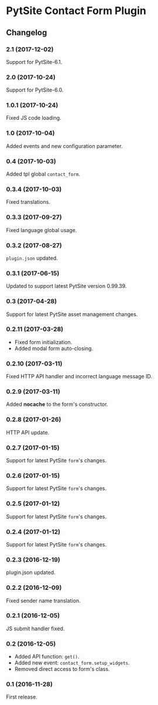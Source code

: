 # PytSite Contact Form Plugin


## Changelog


### 2.1 (2017-12-02)

Support for PytSite-6.1.



### 2.0 (2017-10-24)

Support for PytSite-6.0.


### 1.0.1 (2017-10-24)

Fixed JS code loading.


### 1.0 (2017-10-04)

Added events and new configuration parameter.


### 0.4 (2017-10-03)

Added tpl global `contact_form`.


### 0.3.4 (2017-10-03)

Fixed translations.


### 0.3.3 (2017-09-27)

Fixed language global usage.


### 0.3.2 (2017-08-27)

`plugin.json` updated.


### 0.3.1 (2017-06-15)

Updated to support latest PytSite version 0.99.39.


### 0.3 (2017-04-28)

Support for latest PytSite asset management changes.


### 0.2.11 (2017-03-28)

- Fixed form initialization.
- Added modal form auto-closing.


### 0.2.10 (2017-03-11)

Fixed HTTP API handler and incorrect language message ID.


### 0.2.9 (2017-03-11)

Added **nocache** to the form's constructor.


### 0.2.8 (2017-01-26)

HTTP API update.


### 0.2.7 (2017-01-15)

Support for latest PytSite `form`'s changes.


### 0.2.6 (2017-01-15)

Support for latest PytSite `form`'s changes.


### 0.2.5 (2017-01-12)

Support for latest PytSite `form`'s changes.


### 0.2.4 (2017-01-12)

Support for latest PytSite `form`'s changes.


### 0.2.3 (2016-12-19)

plugin.json updated.


### 0.2.2 (2016-12-09)

Fixed sender name translation.


### 0.2.1 (2016-12-05)

JS submit handler fixed.


### 0.2 (2016-12-05)

- Added API function: `get()`.
- Added new event: `contact_form.setup_widgets`.
- Removed direct access to form's class.


### 0.1 (2016-11-28)

First release.

